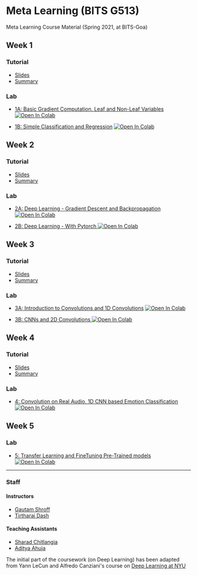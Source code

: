 # Meta Learning (BITS G513)

Meta Learning Course Material (Spring 2021, at BITS-Goa)

## Week 1
### Tutorial
- [Slides](https://github.com/tirtharajdash/BITS-G513_MetaLearning/blob/main/Tutorials/Week1/main.pdf)
- [Summary](https://github.com/tirtharajdash/BITS-G513_MetaLearning/blob/main/Tutorials/Week1/week1_summary.pdf)

### Lab
- [1A: Basic Gradient Computation. Leaf and Non-Leaf Variables](https://github.com/tirtharajdash/BITS-G513_MetaLearning/blob/main/Labs/Lab_1A.ipynb) [![Open In Colab](https://colab.research.google.com/assets/colab-badge.svg)](https://colab.research.google.com/github/tirtharajdash/BITS-G513_MetaLearning/blob/main/Labs/Lab_1A.ipynb)

- [1B: Simple Classification and Regression](https://github.com/tirtharajdash/BITS-G513_MetaLearning/blob/main/Labs/Lab_1B.ipynb) [![Open In Colab](https://colab.research.google.com/assets/colab-badge.svg)](https://colab.research.google.com/github/tirtharajdash/BITS-G513_MetaLearning/blob/main/Labs/Lab_1B.ipynb)


## Week 2
### Tutorial
- [Slides](https://github.com/tirtharajdash/BITS-G513_MetaLearning/blob/main/Tutorials/Week2/main.pdf)
- [Summary](https://github.com/tirtharajdash/BITS-G513_MetaLearning/blob/main/Tutorials/Week2/week2_summary.pdf)

### Lab
- [2A: Deep Learning - Gradient Descent and Backpropagation](https://github.com/tirtharajdash/BITS-G513_MetaLearning/blob/main/Labs/Lab_2A.ipynb) [![Open In Colab](https://colab.research.google.com/assets/colab-badge.svg)](https://colab.research.google.com/github/tirtharajdash/BITS-G513_MetaLearning/blob/main/Labs/Lab_2A.ipynb)

- [2B: Deep Learning - With Pytorch ](https://github.com/tirtharajdash/BITS-G513_MetaLearning/blob/main/Labs/Lab_2B.ipynb) [![Open In Colab](https://colab.research.google.com/assets/colab-badge.svg)](https://colab.research.google.com/github/tirtharajdash/BITS-G513_MetaLearning/blob/main/Labs/Lab_2B.ipynb)

## Week 3
### Tutorial
- [Slides](https://github.com/tirtharajdash/BITS-G513_MetaLearning/blob/main/Tutorials/Week3/CNN%20Examples_TD.pdf)
- [Summary](https://github.com/tirtharajdash/BITS-G513_MetaLearning/blob/main/Tutorials/Week3/week3_summary.pdf)

### Lab
- [3A: Introduction to Convolutions and 1D Convolutions](https://github.com/tirtharajdash/BITS-G513_MetaLearning/blob/main/Labs/Lab_3A.ipynb) [![Open In Colab](https://colab.research.google.com/assets/colab-badge.svg)](https://colab.research.google.com/github/tirtharajdash/BITS-G513_MetaLearning/blob/main/Labs/Lab_3A.ipynb)

- [3B: CNNs and 2D Convolutions ](https://github.com/tirtharajdash/BITS-G513_MetaLearning/blob/main/Labs/Lab_3B.ipynb) [![Open In Colab](https://colab.research.google.com/assets/colab-badge.svg)](https://colab.research.google.com/github/tirtharajdash/BITS-G513_MetaLearning/blob/main/Labs/Lab_3B.ipynb)

## Week 4
### Tutorial
- [Slides](https://github.com/tirtharajdash/BITS-G513_MetaLearning/blob/main/Tutorials/Week4/cnn_backprop.pdf)
- [Summary](https://github.com/tirtharajdash/BITS-G513_MetaLearning/blob/main/Tutorials/Week4/week4_summary.pdf)

### Lab
- [4: Convolution on Real Audio, 1D CNN based Emotion Classification](https://github.com/tirtharajdash/BITS-G513_MetaLearning/blob/main/Labs/Lab_4A.ipynb) [![Open In Colab](https://colab.research.google.com/assets/colab-badge.svg)](https://colab.research.google.com/github/tirtharajdash/BITS-G513_MetaLearning/blob/main/Labs/Lab_4A.ipynb)


## Week 5
### Lab
- [5: Transfer Learning and FineTuning Pre-Trained models](https://github.com/tirtharajdash/BITS-G513_MetaLearning/blob/main/Labs/Lab_4B.ipynb) [![Open In Colab](https://colab.research.google.com/assets/colab-badge.svg)](https://colab.research.google.com/github/tirtharajdash/BITS-G513_MetaLearning/blob/main/Labs/Lab_4B.ipynb)

------

### Staff
#### Instructors

- [Gautam Shroff](https://www.linkedin.com/in/gautam-shroff-066901/)
- [Tirtharaj Dash](https://tirtharajdash.github.io/)

#### Teaching Assistants

- [Sharad Chitlangia](https://www.sharadchitlang.ai/)
- [Aditya Ahuja](https://adiah80.github.io/)

The initial part of the coursework (on Deep Learning) has been adapted from Yann LeCun and Alfredo Canziani's course on [Deep Learning at NYU](https://atcold.github.io/pytorch-Deep-Learning/)
